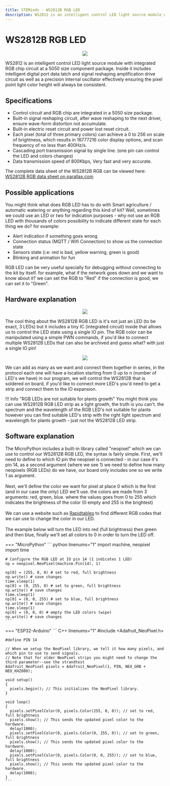 ```yaml
---
title: STEMinds - WS2812B RGB LED
description: WS2812 is an intelligent control LED light source module with integrated RGB chip circuit at a 5050 size component package.
---
```


# WS2812B RGB LED

<p align="center">
  <img src="https://cdn.steminds.com/docs/kits/eduponics_mini/WS2812B.jpg">
</p>

WS2812 is an intelligent control LED light source module with integrated RGB chip circuit at a 5050 size component package.
Inside it includes intelligent digital port data latch and signal reshaping amplification drive circuit as well as a precision internal oscillator effectively ensuring the pixel point light color height will always be consistent.

## Specifications

* Control circuit and RGB chip are integrated in a 5050 size package.
* Built-in signal reshaping circuit, after wave reshaping to the next driver, ensure wave-form distortion not
accumulate.
* Built-in electric reset circuit and power lost reset circuit.
* Each pixel (total of three primary colors) can achieve a 0 to 256 on scale of brightness, which results in 16777216 color display options, and scan frequency of no less than 400Hz/s.
* Cascading port transmission signal by single line. (one pin can control the LED and colors changes)
* Data transmission speed of 800Kbps, Very fast and very accurate.

The complete data sheet of the WS2812B RGB can be viewed here: [WS2812B RGB data sheet on parallax.com](https://www.parallax.com/sites/default/files/downloads/28085-WS2812B-RGB-LED-Datasheet.pdf)

## Possible applications

You might think what does RGB LED has to do with Smart agriculture / automatic watering or anything regarding this kind of kit? Well, sometimes we could use an LED or two for indication purposes - why not use an RGB LED with thousands of colors possibility to indicate different state for each thing we do? for example:

* Alert indication if something goes wrong
* Connection status (MQTT / Wifi Connection) to show us the connection state
* Sensors state (i.e: red is bad, yellow warning, green is good)
* Blinking and animation for fun

RGB LED can be very useful specially for debugging without connecting to the kit by itself. for example, what if the network goes down and we want to know about it? we can set the RGB to "Red" if the connection is good, we can set it to "Green".


## Hardware explanation

<p align="center">
  <img src="https://cdn.steminds.com/docs/kits/eduponics_mini/WS2812B-close-look.jpg">
</p>

The cool thing about the WS2812B RGB LED is it's not just an LED (to be exact, 3 LEDs) but it includes a tiny IC (integrated circuit) inside that allows us to control the LED state using a single IO pin. The RGB color can be manipulated using a simple PWN commands, if you'd like to connect multiple WS2812B LEDs that can also be archived and guess what? with just a single IO pin!

<p align="center">
  <img src="https://cdn.steminds.com/docs/kits/eduponics_mini/WS2812B_explained.png">
</p>

We can add as many as we want and connect them together in series, in the protocol each one will have a location starting from 0 up to n (number of LED's we have)
in our program, we will control the WS2812B that is soldered on board, if you'd like to connect more LED's you'd need to get a strip and connect them to the IO expansion.

!!! Info "RGB LEDs are not suitable for plants growth"
    You might think you can use WS2812B RGB LED strip as a light growth, the truth is you can't.
    the spectrum and the wavelength of the RGB LED's not suitable for plants however you can find suitable LED's strip with the right light spectrum and wavelength for plants growth - just not the WS2812B LED strip.

## Software explanation

The MicroPython includes a built-in library called "neopixel" which we can use to control our WS2812B RGB LED, the syntax is fairly simple.
First, we'll need to define to which IO pin the neopixel is connected - in our case it's pin 14, as a second argument (where we see 1) we need to define how many neopixels (RGB LEDs) do we have, our board only includes one so we write 1 as argument.
<br/><br/>
Next, we'll define the color we want for pixel at place 0 which is the first (and in our case the only) LED we'll use.
the colors are made from 3 arguments: red, green, blue. where the values goes from 0 to 255 which indicates the brightness of the color (0 empty and 255 is the brightest)
<br/><br/>
We can use a website such as [Rapidtables](https://www.rapidtables.com/web/color/RGB_Color.html) to find different RGB codes that we can use to change the color in our LED.
<br/><br/>
The example below will turn the LED into red (full brightness) then green and then blue, finally we'll set all colors to 0 in order to turn the LED off.

=== "MicroPython"
    ``` python linenums="1"
    import machine, neopixel
    import time

    # Configure the RGB LED at IO pin 14 (1 indicates 1 LED)
    np = neopixel.NeoPixel(machine.Pin(14), 1)

    np[0] = (255, 0, 0) # set to red, full brightness
    np.write() # save changes
    time.sleep(1)
    np[0] = (0, 255, 0) # set to green, full brightness
    np.write() # save changes
    time.sleep(1)
    np[0] = (0, 0, 255) # set to blue, full brightness
    np.write() # save changes
    time.sleep(1)
    np[0] = (0, 0, 0) # empty the LED colors (wipe)
    np.write() # save changes
    ```
=== "ESP32-Arduino"
    ``` C++ linenums="1"
    #include <Adafruit_NeoPixel.h>

    #define PIN 14

    // When we setup the NeoPixel library, we tell it how many pixels, and which pin to use to send signals.
    // Note that for older NeoPixel strips you might need to change the third parameter--see the strandtest
    Adafruit_NeoPixel pixels = Adafruit_NeoPixel(1, PIN, NEO_GRB + NEO_KHZ800);

    void setup()
    {
      pixels.begin(); // This initializes the NeoPixel library.
    }

    void loop()
    {
      pixels.setPixelColor(0, pixels.Color(255, 0, 0)); // set to red, full brightness
      pixels.show(); // This sends the updated pixel color to the hardware.
      delay(1000);
      pixels.setPixelColor(0, pixels.Color(0, 255, 0)); // set to green, full brightness
      pixels.show(); // This sends the updated pixel color to the hardware.
      delay(1000);
      pixels.setPixelColor(0, pixels.Color(0, 0, 255)); // set to blue, full brightness
      pixels.show(); // This sends the updated pixel color to the hardware.
      delay(1000);
    }
    ```

